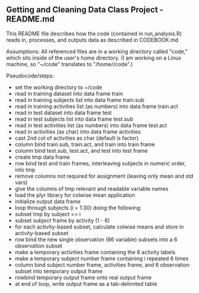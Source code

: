 ## Getting and Cleaning Data Class Project - README.md

This README file describes how the code (contained in run_analysis.R)
reads in, processes, and outputs data as described in CODEBOOK.md

Assumptions:  All referenced files are in a working directory called "code,"
              which sits inside of the user's home directory.  (I am working
              on a Linux machine, so "~/code" translates to "/home/<my username>/code".)

Pseudocode/steps:

* set the working directory to ~/code
* read in training dataset into data frame train
* read in training subjects list into data frame train.sub
* read in training activities list (as numbers) into data frame train.act
* read in test dataset into data frame test
* read in test subjects list into data frame test.sub
* read in test activities list (as numbers) into data frame test.act
* read in activities (as char) into data frame activities
* cast 2nd col of activities as char (default is factor)
* column bind train.sub, train.act, and train into train frame
* column bind test.sub, test.act, and test into test frame
* create tmp data frame
* row bind test and train frames, interleaving subjects in numeric order, into tmp
* remove columns not required for assignment (leaving only mean and std vars)
* give the columns of tmp relevant and readable variable names
* load the plyr library for colwise mean application
* initialize output data frame
* loop through subjects (i = 1:30) doing the following:
* subset tmp by subject == i
* subset subject frame by activity (1 - 6)
* for each activity-based subset, calculate colwise means and store in activity-based subset
* row bind the new single observation (66 variable) subsets into a 6 observation subset
* make a temporary activities frame containing the 6 activity labels
* make a temporary subject number frame containing i repeated 6 times
* column bind subject number frame, activities frame, and 6 observation subset into temporary output frame
* rowbind temporary output frame onto real output frame
* at end of loop, write output frame as a tab-delimited table
